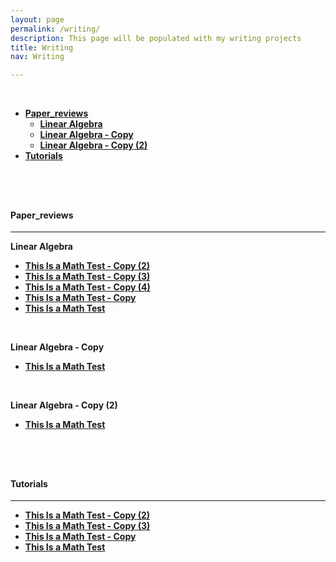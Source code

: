 ```yaml
---
layout: page
permalink: /writing/
description: This page will be populated with my writing projects
title: Writing
nav: Writing

---
```


<br/>
<!-- MarkdownTOC depth=4 -->


-  [**Paper_reviews**](#paper_reviews)
    -  [**Linear Algebra**](#linear-algebra)
    -  [**Linear Algebra - Copy**](#linear-algebra---copy)
    -  [**Linear Algebra - Copy (2)**](#linear-algebra---copy-(2))
-  [**Tutorials**](#tutorials)

<!-- /MarkdownTOC -->



<br/>


<br/>


<a name="paper_reviews"></a>
---
#### **Paper_reviews**
---


<a name="Linear Algebra"></a>
**Linear Algebra**


* [**This Is a Math Test - Copy (2)**](https://chrisnielsen.github.io/paper_reviews/linear-algebra/this-is-a-math-test---copy-(2))
* [**This Is a Math Test - Copy (3)**](https://chrisnielsen.github.io/paper_reviews/linear-algebra/this-is-a-math-test---copy-(3))
* [**This Is a Math Test - Copy (4)**](https://chrisnielsen.github.io/paper_reviews/linear-algebra/this-is-a-math-test---copy-(4))
* [**This Is a Math Test - Copy**](https://chrisnielsen.github.io/paper_reviews/linear-algebra/this-is-a-math-test---copy)
* [**This Is a Math Test**](https://chrisnielsen.github.io/paper_reviews/linear-algebra/this-is-a-math-test)

<br/>


<a name="Linear Algebra - Copy"></a>
**Linear Algebra - Copy**


* [**This Is a Math Test**](https://chrisnielsen.github.io/paper_reviews/linear-algebra---copy/this-is-a-math-test)

<br/>


<a name="Linear Algebra - Copy (2)"></a>
**Linear Algebra - Copy (2)**


* [**This Is a Math Test**](https://chrisnielsen.github.io/paper_reviews/linear-algebra---copy-(2)/this-is-a-math-test)

<br/>
<br/>


<a name="tutorials"></a>
---
#### **Tutorials**
---


* [**This Is a Math Test - Copy (2)**](https://chrisnielsen.github.io/tutorials//this-is-a-math-test---copy-(2))
* [**This Is a Math Test - Copy (3)**](https://chrisnielsen.github.io/tutorials//this-is-a-math-test---copy-(3))
* [**This Is a Math Test - Copy**](https://chrisnielsen.github.io/tutorials//this-is-a-math-test---copy)
* [**This Is a Math Test**](https://chrisnielsen.github.io/tutorials//this-is-a-math-test)

